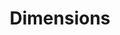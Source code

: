 ---
layout: default
bigquery: https://console.cloud.google.com/bigquery?p=covid-19-dimensions-ai&page=table&d=data&t=publications
contributors: Digital Science, https://www.digital-science.com/
cost: Free for personal, non-commercial use.
description: Dimensions contains more than 100 million publications, ranging from
  articles published in scholarly journals, books and book chapters, to preprints
  and conference proceedings. All publications are contextualized with linked data
  sets, funding, publications, patents, clinical trials, and policy documents. You
  can also view associated categories, funders, institutions, and researcher profiles.
documentation: https://docs.dimensions.ai/bigquery/index.html
last_edit: Mon, 04 Apr 2022 19:04:00 GMT
location: https://www.dimensions.ai/products/free/
maintained_by: Digital Science, https://www.digital-science.com/
schema_fields: '[''funder_org_state_codes'', ''funding_currency'', ''start_date'',
  ''embargo_date'', ''cpc'', ''pmid'', ''volume'', ''reference_ids'', ''research_org_countries'',
  ''altmetrics'', ''funding_jpy'', ''authors'', ''acknowledgements'', ''publisher'',
  ''current_assignee'', ''inventor_names'', ''external_ids'', ''original_assignee'',
  ''funding_chf'', ''repository_name'', ''funding_aud'', ''isbn'', ''assignee_countries'',
  ''end_year'', ''year'', ''phase'', ''brief_title'', ''application_number'', ''current_assignee_countries'',
  ''parent_id'', ''associated_publication_id'', ''funding_gbp'', ''journal_lists'',
  ''doi'', ''funding_amount'', ''date_normal'', ''filing_year'', ''funder_org_cities'',
  ''status'', ''date_inserted'', ''legal_events'', ''category_icrp_cso'', ''original_abstract'',
  ''email_address'', ''book_title'', ''research_orgs'', ''supporting_grant_ids'',
  ''foa_number'', ''ipcr'', ''end_date'', ''category_sdg'', ''filing_status'', ''funding_nzd'',
  ''patent_ids'', ''date'', ''funding_eur'', ''relationships'', ''category_hrcs_rac'',
  ''registry'', ''editors'', ''source_id'', ''category_rcdc'', ''publication_date'',
  ''category_hrcs_hc'', ''pmcid'', ''description'', ''associated_grant_ids'', ''abstract'',
  ''eisbn'', ''acronyms'', ''address'', ''clinical_trial_ids'', ''category_uoa'',
  ''original_assignee_countries'', ''investigators'', ''funding_cny'', ''funder_orgs'',
  ''mesh_headings'', ''category_bra'', ''funder_org_acronyms'', ''category_for'',
  ''subtitles'', ''license'', ''aliases'', ''researcher_ids'', ''citations'', ''active_years'',
  ''id'', ''funder_org'', ''associated_publication_pmid'', ''created_date'', ''granted_year'',
  ''cited_by_ids'', ''original_title'', ''repository_id'', ''research_org_city_names'',
  ''kind'', ''links'', ''legal_status'', ''research_org_country_names'', ''date_online'',
  ''repository_url'', ''grant_number'', ''research_org_state_names'', ''gender'',
  ''start_year'', ''citation_string'', ''date_modified'', ''metrics'', ''pages'',
  ''funder_countries'', ''family_id'', ''open_access_categories'', ''labels'', ''interventions'',
  ''proceedings_title'', ''citations_count'', ''established'', ''type'', ''associated_publication_arxiv_id'',
  ''associated_publication_doi'', ''date_imported_gbq'', ''organisation_details'',
  ''family_members_ids'', ''funding_cad'', ''date_print'', ''original_assignee_orgs'',
  ''linkout'', ''funding_details'', ''publication_year'', ''categories'', ''expiration_date'',
  ''journal'', ''types'', ''current_assignee_orgs'', ''expiration_year'', ''family_count'',
  ''funder_org_countries'', ''arxiv_id'', ''resulting_publication_doi'', ''priority_year'',
  ''conditions'', ''wikipedia_url'', ''title'', ''conference'', ''research_org_cities'',
  ''resulting_publication_ids'', ''filing_date'', ''book_series_title'', ''acronym'',
  ''language'', ''jurisdiction'', ''mesh_terms'', ''priority_date'', ''granted_date'',
  ''name'', ''concepts'', ''publication_ids'', ''category_hra'', ''open_access_categories_v2'',
  ''assignee_orgs'', ''category_icrp_ct'', ''research_org_state_codes'', ''funding_usd'',
  ''issue'']'
shortname: dimensions
tags:
- scholarly literature
- patents
- funding
- clinical trials
- academic profiles
terms_of_use: 'Use of both the Dimensions COVID-19 dataset and full Dimensions dataset
  are subject to the Dimensions Terms of use: https://www.dimensions.ai/policies-terms-legal '
title: Dimensions
uuid: dcff88bd-fe6b-4fdb-8159-809bf9d7bc1c
---